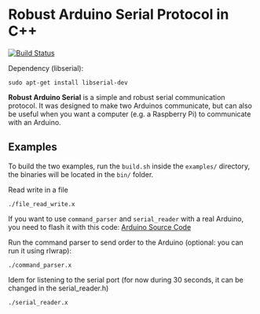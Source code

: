# Robust Arduino Serial Protocol in C++

[![Build Status](https://travis-ci.org/araffin/cpp-arduino-serial.svg?branch=master)](https://travis-ci.org/araffin/cpp-arduino-serial)

Dependency (libserial):
```
sudo apt-get install libserial-dev
```

**Robust Arduino Serial** is a simple and robust serial communication protocol. It was designed to make two Arduinos communicate, but can also be useful when you want a computer (e.g. a Raspberry Pi) to communicate with an Arduino.

## Examples

To build the two examples, run the `build.sh` inside the `examples/` directory, the binaries will be located in the `bin/` folder.

Read write in a file
```
./file_read_write.x
```

If you want to use `command_parser` and `serial_reader` with a real Arduino, you need to flash it with this code:
[Arduino Source Code](https://github.com/sergionr2/RacingRobot/tree/master/arduino)

Run the command parser to send order to the Arduino (optional: you can run it using rlwrap):
```
./command_parser.x
```

Idem for listening to the serial port (for now during 30 seconds, it can be changed in the serial_reader.h)
```
./serial_reader.x
```
